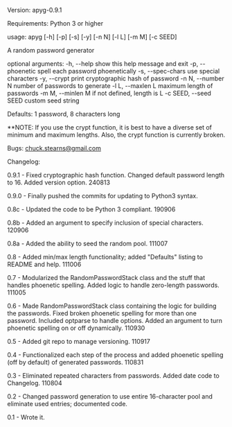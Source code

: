 Version: apyg-0.9.1

Requirements: Python 3 or higher

usage: apyg [-h] [-p] [-s] [-y] [-n N] [-l L] [-m M] [-c SEED]

A random password generator

optional arguments:
-h, --help show this help message and exit
-p, --phoenetic spell each password phoenetically
-s, --spec-chars use special characters
-y, --crypt print cryptographic hash of password
-n N, --number N number of passwords to generate
-l L, --maxlen L maximum length of passwords
-m M, --minlen M if not defined, length is L
-c SEED, --seed SEED custom seed string

Defaults: 1 password, 8 characters long

\*\*NOTE: If you use the crypt function, it is best to have a diverse set of
minimum and maximum lengths. Also, the crypt function is currently broken.

Bugs: chuck.stearns@gmail.com

Changelog:

0.9.1 - Fixed cryptographic hash function. Changed default password length
to 16. Added version option. 240813

0.9.0 - Finally pushed the commits for updating to Python3 syntax.

0.8c - Updated the code to be Python 3 compliant. 190906

0.8b - Added an argument to specify inclusion of special characters. 120906

0.8a - Added the ability to seed the random pool. 111007

0.8 - Added min/max length functionality; added "Defaults" listing to README
and help. 111006

0.7 - Modularized the RandomPasswordStack class and the stuff that handles
phoenetic spelling. Added logic to handle zero-length passwords. 111005

0.6 - Made RandomPasswordStack class containing the logic for building
the passwords. Fixed broken phoenetic spelling for more than one password.
Included optparse to handle options. Added an argument to turn phoenetic
spelling on or off dynamically. 110930

0.5 - Added git repo to manage versioning. 110917

0.4 - Functionalized each step of the process and added
phoenetic spelling (off by default) of generated passwords. 110831

0.3 - Eliminated repeated characters from passwords. Added
date code to Changelog. 110804

0.2 - Changed password generation to use entire 16-character
pool and eliminate used entries; documented code.

0.1 - Wrote it.
